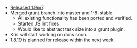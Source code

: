 * [Released 1.9m7](http://blog.jqueryui.com/2012/03/jquery-ui-1-9-milestone-7-accordion/).
* Merged grunt branch into master and 1-8-stable.
  * All existing functionality has been ported and verified.
  * Started JS lint fixes.
  * Would like to abstract task size into a grunt plugin.
* Kris will start working on docs soon.
* 1.8.19 is planned for release within the next week.
